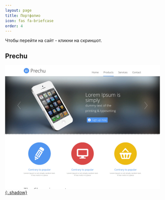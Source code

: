 ```yaml
---
layout: page
title: Портфолио
icon: fas fa-briefcase
order: 4
---
```


Чтобы перейти на сайт - кликни на скриншот.

## Prechu

[![Preview](/uploads/portfolio/prechu.webp){:.shadow}](https://seryibaran.github.io/maket-prechu/)
